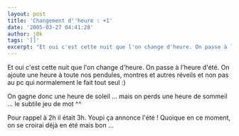 ```yaml
---
layout: post
title: 'Changement d''heure : +1'
date: '2005-03-27 04:41:28'
author: j0k
tags: '[]'
excerpt: "Et oui c'est cette nuit que l'on change d'heure. On passe à l'heure d'été.   On ajoute une heure à toute nos pendules, montres et autres réveils et non pas au pc qui normalement le fait tout seul :)  \n  \nOn gagne donc une heure de soleil ... mais on perds une heure de sommeil ... le subtile jeu de mot ^^  \n  \nPour rappel à 2h il était 3h.        …"
---
```


Et oui c'est cette nuit que l'on change d'heure. On passe à l'heure d'été.   On ajoute une heure à toute nos pendules, montres et autres réveils et non pas au pc qui normalement le fait tout seul :)

On gagne donc une heure de soleil ... mais on perds une heure de sommeil ... le subtile jeu de mot ^^

Pour rappel à 2h il était 3h.    Youpi ça annonce l'été !   Quoique en ce moment, on se croirai déjà en été mais bon ...
